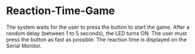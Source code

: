 # Reaction-Time-Game
The system waits for the user to press the button to start the game. After a random delay (between 1 to 5 seconds), the LED turns ON. The user must press the button as fast as possible. The reaction time is displayed on the Serial Monitor.
